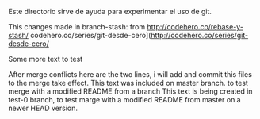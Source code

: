 Este directorio sirve de ayuda para experimentar el uso de git.

This changes made in branch-stash:
from http://codehero.co/rebase-y-stash/
codehero.co/series/git-desde-cero](http://codehero.co/series/git-desde-cero/

Some more text to test

After merge conflicts here are the two lines, i will add and commit this files to the merge take effect.
This text was included on master branch. to test merge with a modified README from a branch
This text is being created in test-0 branch, to test marge with a modified README from master on a newer HEAD version.
